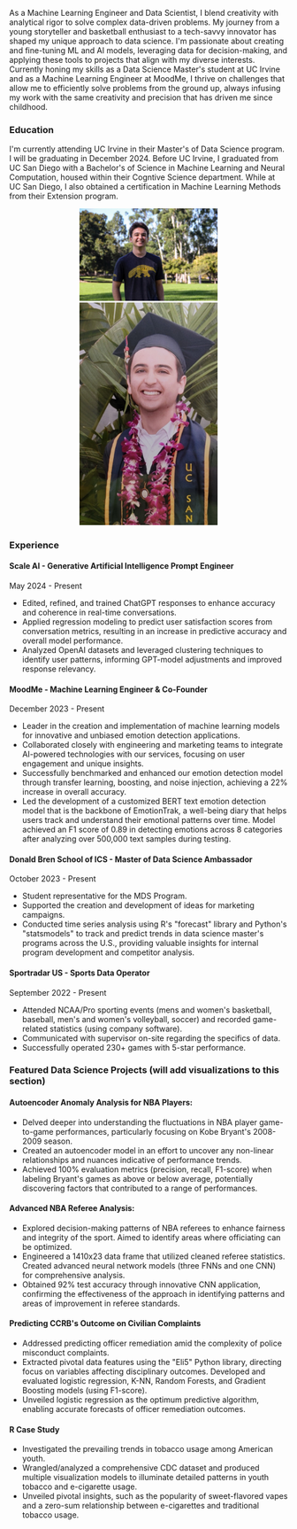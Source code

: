 As a Machine Learning Engineer and Data Scientist, I blend creativity with analytical rigor to solve complex data-driven problems. My journey from a young storyteller and basketball enthusiast to a tech-savvy innovator has shaped my unique approach to data science. I'm passionate about creating and fine-tuning ML and AI models, leveraging data for decision-making, and applying these tools to projects that align with my diverse interests. Currently honing my skills as a Data Science Master's student at UC Irvine and as a Machine Learning Engineer at MoodMe, I thrive on challenges that allow me to efficiently solve problems from the ground up, always infusing my work with the same creativity and precision that has driven me since childhood.

### Education

I'm currently attending UC Irvine in their Master's of Data Science program. I will be graduating in December 2024. Before UC Irvine, I graduated from UC San Diego with a Bachelor's of Science in Machine Learning and Neural Computation, housed within their Cogntive Science department. While at UC San Diego, I also obtained a certification in Machine Learning Methods from their Extension program.

<div align="center">
  <img src="uci_photo.jpg" alt="Description of image 1" width="250" style="display: inline-block; margin: 0 10px;">
  <img src="ucsd_pic.jpeg" alt="Description of image 2" width="250" style="display: inline-block; margin: 0 10px;">
</div>


### Experience
#### Scale AI - Generative Artificial Intelligence Prompt Engineer 
May 2024 - Present
- Edited, refined, and trained ChatGPT responses to enhance accuracy and coherence in real-time conversations.
- Applied regression modeling to predict user satisfaction scores from conversation metrics, resulting in an increase in predictive accuracy and overall model performance.
- Analyzed OpenAI datasets and leveraged clustering techniques to identify user patterns, informing GPT-model adjustments and improved response relevancy.

#### MoodMe - Machine Learning Engineer & Co-Founder 
December 2023 - Present
- Leader in the creation and implementation of machine learning models for innovative and unbiased emotion detection applications.
- Collaborated closely with engineering and marketing teams to integrate AI-powered technologies with our services, focusing on user engagement and unique insights.
- Successfully benchmarked and enhanced our emotion detection model through transfer learning, boosting, and noise injection, achieving a 22% increase in overall accuracy.
- Led the development of a customized BERT text emotion detection model that is the backbone of EmotionTrak, a well-being diary that helps users track and understand their emotional patterns over time. Model achieved an F1 score of 0.89 in detecting emotions across 8 categories after analyzing over 500,000 text samples during testing.

#### Donald Bren School of ICS - Master of Data Science Ambassador 
October 2023 - Present
- Student representative for the MDS Program.
- Supported the creation and development of ideas for marketing campaigns.
- Conducted time series analysis using R's "forecast" library and Python's "statsmodels" to track and predict trends in data science master's programs across the U.S., providing valuable insights for internal program development and competitor analysis.

#### Sportradar US - Sports Data Operator 
September 2022 - Present
- Attended NCAA/Pro sporting events (mens and women's basketball, baseball, men's and women's volleyball, soccer) and recorded game-related statistics (using company software).
- Communicated with supervisor on-site regarding the specifics of data.
- Successfully operated 230+ games with 5-star performance.

### Featured Data Science Projects (will add visualizations to this section)
#### Autoencoder Anomaly Analysis for NBA Players:
- Delved deeper into understanding the fluctuations in NBA player game-to-game performances, particularly focusing on Kobe Bryant's 2008-2009 season.
- Created an autoencoder model in an effort to uncover any non-linear relationships and nuances indicative of performance trends.
- Achieved 100% evaluation metrics (precision, recall, F1-score) when labeling Bryant's games as above or below average, potentially discovering factors that contributed to a range of performances. 

#### Advanced NBA Referee Analysis:
- Explored decision-making patterns of NBA referees to enhance fairness and integrity of the sport. Aimed to identify areas where officiating can be optimized.
- Engineered a 1410x23 data frame that utilized cleaned referee statistics. Created advanced neural network models (three FNNs and one CNN) for comprehensive analysis.
- Obtained 92% test accuracy through innovative CNN application, confirming the effectiveness of the approach in identifying patterns and areas of improvement in referee standards.

#### Predicting CCRB's Outcome on Civilian Complaints
- Addressed predicting officer remediation amid the complexity of police misconduct complaints.
- Extracted pivotal data features using the "Eli5" Python library, directing focus on variables affecting disciplinary outcomes. Developed and evaluated logistic regression, K-NN, Random Forests, and Gradient Boosting models (using F1-score).
- Unveiled logistic regression as the optimum predictive algorithm, enabling accurate forecasts of officer remediation outcomes.

#### R Case Study
- Investigated the prevailing trends in tobacco usage among American youth.
- Wrangled/analyzed a comprehensive CDC dataset and produced multiple visualization models to illuminate detailed patterns in youth tobacco and e-cigarette usage.
- Unveiled pivotal insights, such as the popularity of sweet-flavored vapes and a zero-sum relationship between e-cigarettes and traditional tobacco usage.
